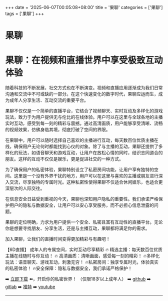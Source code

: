 +++
date = '2025-06-07T00:05:08+08:00'
title = '果聊'
categories = ['果聊']
tags = ['果聊']
+++

# 果聊

# 果聊：在视频和直播世界中享受极致互动体验

随着科技的不断发展，社交方式也在不断演变。视频和直播应用逐渐成为我们日常沟通和交流中不可或缺的一部分。在这个快速变化的数字时代，果聊应运而生，成为成年人分享生活、互动交流的重要平台。

果聊不仅仅是一个简单的直播平台，它结合了视频聊天、实时互动及多样化的游戏玩法，致力于为用户提供无与伦比的在线体验。用户可以在这里与全球各地的主播实时互动，感受到每一刻的精彩与震撼。通过高清画质，用户能够享受清晰、流畅的视频效果，仿佛身临其境，彻底打破了空间的界限。

在果聊中，用户可以随时选择自己喜欢的主播进行互动，每天数百位优质主播在线，确保用户无论何时都能找到心仪的对象。除了与主播的互动，果聊还提供了多样化的玩法，如语音聊天和游戏互动，让用户在放松心情的同时，结识志同道合的朋友。这样的互动不仅仅是娱乐，更是促进社交的一种方式。

为了确保用户的私密体验，果聊特别设立了私密房间功能，让用户享有独特的空间。这里是一个没有外界干扰的地方，用户可以在这里与喜欢的主播或朋友进行深入交流，尽享独特的专属时光。这种私密性使得果聊不仅适合休闲娱乐，也适合更深层次的人际交往。

在信息安全日益受到重视的今天，果聊也深知用户隐私的重要性。我们承诺严格保护用户的隐私与数据安全，让用户可以安心享受服务，而不必担心信息泄露的问题。

果聊的定位明确，力求为用户提供一个安全、私密且富有互动性的直播平台。无论你是想要寻找朋友、分享生活，还是与主播互动，果聊都将满足你的需求。

加入果聊，让我们的直播时间变得更加精彩与有趣吧！

【6D直播】
成年人的专属空间，实时互动尽享精彩
🔥 精选主播：每天数百位优质主播在线随时与你互动！
🔥 高清画质：清晰画面，感受每一刻的精彩！
🔥多样化玩法：语音聊天、游戏互动，刺激无穷！
🔥私密房间：独享专属时光，体验真实的私密体验！
🔥安全保障：隐私与数据安全，我们承诺严格保护！

➡️ [立即下载](https://down123.s3.ap-east-1.amazonaws.com/down/down.html?channelCode=blog) ⬅️，开启你的私密世界！
（仅限18岁以上成年人）
➡️ [github](https://aldult-live.github.io/)
➡️ [gitlab](https://seo-09598d.gitlab.io/)
➡️ [推特](https://x.com/wegame33)
➡️ [youtube](https://www.youtube.com/@6Dlive)

---
